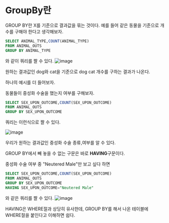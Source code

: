 # GroupBy란

GROUP BY란 X를 기준으로 결과값을 묶는 것이다.
예를 들어 같은 동물을 기준으로 개수를 구해야 한다고 생각해보자.
```sql
SELECT ANIMAL_TYPE,COUNT(ANIMAL_TYPE)
FROM ANIMAL_OUTS
GROUP BY ANIMAL_TYPE
```
와 같이 쿼리를 짤 수 있다.
![image](https://user-images.githubusercontent.com/51067720/134190856-8240cf84-a833-429e-8782-3fa3aa6afa70.png)

원하는 결과값인 dog와 cat을 기준으로 dog cat 개수를 구하는 결과가 나온다.

하나의 예시를 더 들어보자.

동물들이 중성화 수술을 했는지 여부를 구해보자.

```sql
SELECT SEX_UPON_OUTCOME,COUNT(SEX_UPON_OUTCOME)
FROM ANIMAL_OUTS
GROUP BY SEX_UPON_OUTCOME
```

쿼리는 이런식으로 짤 수 있다.

![image](https://user-images.githubusercontent.com/51067720/134191174-6ede6519-46ef-417c-94b6-81bc42f017bf.png)

우리가 원하는 결과값인 중성화 수술 종류,여부를 알 수 있다.

GROUP BY에서 빼 놓을 수 없는 구문은 바로 <B>HAVING</B>구문이다.

중성화 수술 여부 중 "Neutered Male"만 보고 싶다 하면

```sql
SELECT SEX_UPON_OUTCOME,COUNT(SEX_UPON_OUTCOME)
FROM ANIMAL_OUTS
GROUP BY SEX_UPON_OUTCOME
HAVING SEX_UPON_OUTCOME="Neutered Male"
```
와 같은 쿼리를 짤 수 있다.
![image](https://user-images.githubusercontent.com/51067720/134191664-8a9c64bf-5821-4199-bd9c-4ec95b937ddf.png)

HAVING은 WHERE절과 상당히 유사한데, GROUP BY를 해서 나온 테이블에 WHERE절을 붙인다고 이해하면 쉽다.